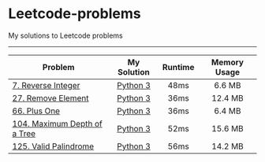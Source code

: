 # Leetcode-problems
My solutions to Leetcode problems

---

| Problem | My Solution | Runtime | Memory Usage |
|---------|:-------------:|:---------:|:--------------:|
| [7. Reverse Integer](https://leetcode.com/problems/reverse-integer/) | [Python 3](https://github.com/HarshdipD/Leetcode-problems/blob/master/Algorithms/two-sum/Reverse-Integer.py) | 48ms | 6.6 MB |
| [27. Remove Element](https://leetcode.com/problems/remove-element/) | [Python 3](https://github.com/HarshdipD/Leetcode-problems/blob/master/Algorithms/two-sum/Remove%20element.py) | 36ms | 12.4 MB |
| [66. Plus One](https://leetcode.com/problems/plus-one) | [Python 3](https://github.com/HarshdipD/Leetcode-problems/blob/master/Algorithms/two-sum/Plus%20One.py) | 36ms | 6.4 MB |
| [104. Maximum Depth of a Tree](https://leetcode.com/problems/maximum-depth-of-binary-tree/) | [Python 3](https://github.com/HarshdipD/Leetcode-problems/blob/master/Algorithms/two-sum/Maximum%20Depth%20of%20a%20Binary%20Tree.py) | 52ms | 15.6 MB |
| [125. Valid Palindrome](https://leetcode.com/problems/maximum-depth-of-binary-tree/) | [Python 3](https://github.com/HarshdipD/Leetcode-problems/blob/master/Algorithms/two-sum/Palindrome%20Number.py) | 56ms | 14.2 MB |
